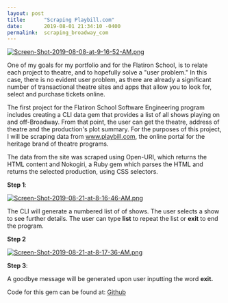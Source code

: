 ```yaml
---
layout: post
title:      "Scraping Playbill.com"
date:       2019-08-01 21:34:10 -0400
permalink:  scraping_broadway_com
---
```






[![Screen-Shot-2019-08-08-at-9-16-52-AM.png](https://i.postimg.cc/9FdBMmnc/Screen-Shot-2019-08-08-at-9-16-52-AM.png)](https://postimg.cc/qz7KDTrF)







One of my goals for my portfolio and for the Flatiron School, is to relate each project to theatre, and to hopefully 
solve a "user problem." In this case, there is no evident user problem, as there are already a significant number of 
transactional theatre sites and apps that allow you to look for, select and purchase tickets online. 


The first project for the Flatiron School Software Engineering program includes creating a CLI data gem that 
provides a list of all shows playing on and off-Broadway. From that point, the user can get the theatre, address of 
theatre and the production's plot summary. For the purposes of this project, I will be scraping data from 
www.playbill.com, the online portal for the heritage brand of theatre programs.



The data from the site was scraped using Open-URI, which returns the HTML content and Nokogiri, a Ruby gem 
which parses the HTML and returns the selected production, using CSS selectors.


**Step 1**:



[![Screen-Shot-2019-08-21-at-8-16-46-AM.png](https://i.postimg.cc/QC3YCVKh/Screen-Shot-2019-08-21-at-8-16-46-AM.png)](https://postimg.cc/mzmy6LS5)




The CLI will generate a numbered list of of shows. The user selects a show to see further details. The user can type **list**  to repeat the list or **exit** to end the program.



**Step 2**


[![Screen-Shot-2019-08-21-at-8-17-36-AM.png](https://i.postimg.cc/85Dfy5Fg/Screen-Shot-2019-08-21-at-8-17-36-AM.png)](https://postimg.cc/LqCs5mBx)



**Step 3**:

A goodbye message will be generated upon user inputting the word **exit.**



Code for this gem can be found at:
[Github](https://github.com/mitzvahgirl/showbillgemCLI)
